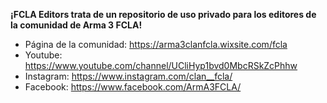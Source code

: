 **¡FCLA Editors trata de un repositorio de uso privado para los editores de la comunidad de Arma 3 FCLA!**
* Página de la comunidad: https://arma3clanfcla.wixsite.com/fcla
* Youtube: https://www.youtube.com/channel/UCliHyp1bvd0MbcRSkZcPhhw
* Instagram: https://www.instagram.com/clan__fcla/
* Facebook: https://www.facebook.com/ArmA3FCLA/
